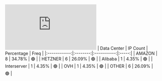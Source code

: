 ![Diagramm](https://github.com/obajay/StateSync-snapshots/blob/main/Projects/Medibloc/1/README.md)
| Data Center | IP Count | Percentage | Freq |
|:------------:|:--------:|:-----------:|:-----:|
| AMAZON | 8 | 34.78% | 🟢 |
| HETZNER | 6 | 26.09% | 🟢 |
| Alibaba | 1 | 4.35% | 🟢 |
| Interserver | 1 | 4.35% | 🟢 |
| OVH | 1 | 4.35% | 🟢 |
| OTHER | 6 | 26.09% | 🟢 |